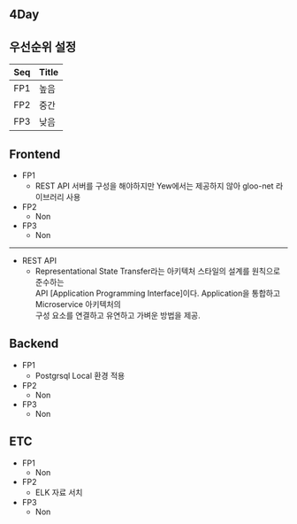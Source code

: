 4Day
---

우선순위 설정
---
| Seq | Title |
|:----|:------|
| FP1 | 높음    |
| FP2 | 중간    |
| FP3 | 낮음    |

Frontend
---
* FP1
  * REST API 서버를 구성을 해야하지만 Yew에서는 제공하지 않아 gloo-net 라이브러리 사용
* FP2
  * Non
* FP3
  * Non
---
* REST API
  * Representational State Transfer라는 아키텍처 스타일의 설계를 원칙으로 준수하는  
  API [Application Programming Interface]이다. Application을 통합하고 Microservice 아키텍처의  
  구성 요소를 연결하고 유연하고 가벼운 방법을 제공.

Backend
---
* FP1
  * Postgrsql Local 환경 적용
* FP2
  * Non
* FP3
  * Non

ETC
---
* FP1
  * Non
* FP2
  * ELK 자료 서치
* FP3
  * Non